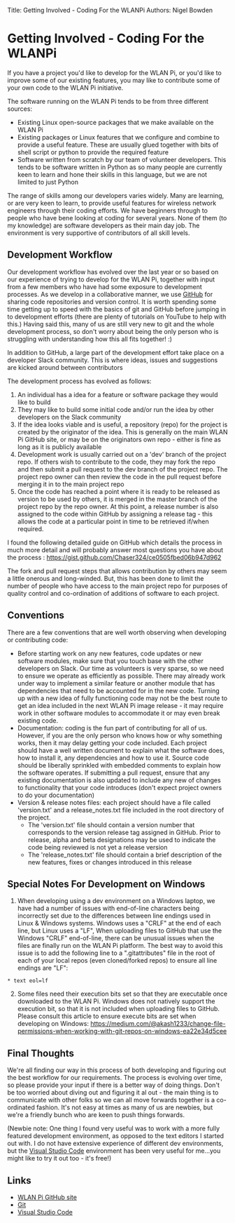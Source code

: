 Title: Getting Involved - Coding For the WLANPi
Authors: Nigel Bowden

# Getting Involved - Coding For the WLANPi

If you have a project you'd like to develop for the WLAN Pi, or you'd like to improve some of our existing features, you may like to contribute some of your own code to the WLAN Pi initiative.

The software running on the WLAN Pi tends to be from three different sources:

* Existing Linux open-source packages that we make available on the WLAN Pi
* Existing packages or Linux features that we configure and combine to provide a useful feature. These are usually glued together with bits of shell script or python to provide the required feature
* Software written from scratch by our team of volunteer developers. This tends to be software written in Python as so many people are currently keen to learn and hone their skills in this language, but we are not limited to just Python   

The range of skills among our developers varies widely. Many are learning, or are very keen to learn, to provide useful features for wireless network engineers through their coding efforts. We have beginners through to people who have bene looking at coding for several years. None of them (to my knowledge) are software developers as their main day job. The environment is very supportive of contributors of all skill levels.

## Development Workflow

Our development workflow has evolved over the last year or so based on our experience of trying to develop for the WLAN Pi, together with input from a few members who have had some exposure to development processes. As we develop in a collaborative manner, we use [GitHub][github] for sharing code repositories and version control. It is worth spending some time getting up to speed with the basics of git and GitHub before jumping in to development efforts (there are plenty of tutorials on YouTube to help with this.) Having said this, many of us are still very new to git and the whole development process, so don't worry about being the only person who is struggling with understanding how this all fits together! :)

In addition to GitHub, a large part of the development effort take place on a developer Slack community. This is where ideas, issues and suggestions are kicked around between contributors

The development process has evolved as follows:

1. An individual has a idea for a feature or software package they would like to build
2. They may like to build some initial code and/or run the idea by other developers on the Slack community
3. If the idea looks viable and is useful, a repository (repo) for the project is created by the originator of the idea. This is generally on the main WLAN Pi GitHub site, or may be on the originators own repo - either is fine as long as it is publicly available
4. Development work is usually carried out on a 'dev' branch of the project repo. If others wish to contribute to the code, they may fork the repo and then submit a pull request to the dev branch of the project repo. The project repo owner can then review the code in the pull request before merging it in to the main project repo 
5. Once the code has reached a point where it is ready to be released as version to be used by others, it is merged in the master branch of the project repo by the repo owner. At this point, a release number is also assigned to the code within GitHub by assigning a release tag - this allows the code at a particular point in time to be retrieved if/when required.

I found the following detailed guide on GitHub which details the process in much more detail and will probably answer most questions you have about the process : https://gist.github.com/Chaser324/ce0505fbed06b947d962

The fork and pull request steps that allows contribution by others may seem a little onerous and long-winded. But, this has been done to limit the number of people who have access to the main project repo for purposes of quality control and co-ordination of additions of software to each project.

## Conventions

There are a few conventions that are well worth observing when developing or contributing code:

* Before starting work on any new features, code updates or new software modules, make sure that you touch base with the other developers on Slack. Our time as volunteers is very sparse, so we need to ensure we operate as efficiently as possible. There may already work under way to implement a similar feature or another module that has dependencies that need to be accounted for in the new code. Turning up with a new idea of fully functioning code may not be the best route to get an idea included in the next WLAN Pi image release - it may require work in other software modules to accommodate it or may even break existing code.
* Documentation: coding is the fun part of contributing for all of us. However, if you are the only person who knows how or why something works, then it may delay getting your code included. Each project should have a well written document to explain what the software does, how to install it, any dependencies and how to use it.  Source code should be liberally sprinkled with embedded comments to explain how the software operates. If submitting a pull request, ensure that any existing documentation is also updated to include any new of changes to functionality that your code introduces (don't expect project owners to do your documentation)
* Version & release notes files: each project should have a file called 'version.txt' and a release_notes.txt file included in the root directory of the project. 
    * The 'version.txt' file should contain a version number that corresponds to the version release tag assigned in GitHub. Prior to release, alpha and beta designations may be used to indicate the code being reviewed is not yet a release version
    * The 'release_notes.txt' file should contain a brief description of the new features, fixes or changes introduced in this release  

## Special Notes For Development on Windows

1. When developing using a dev environment on a Windows laptop, we have had a number of issues with end-of-line characters being incorrectly set due to the differences between line endings used in Linux & Windows systems. Windows uses a "CRLF" at the end of each line, but Linux uses a "LF", When uploading files to GitHub that use the Windows "CRLF" end-of-line, there can be unusual issues when the files are finally run on the WLAN Pi platform. The best way to avoid this issue is to add the following line to a ".gitattributes" file in the root of each of your local repos (even cloned/forked repos) to ensure all line endings are "LF":
```
* text eol=lf
```

2. Some files need their execution bits set so that they are executable once downloaded to the WLAN Pi. Windows does not natively support the execution bit, so that it is not included when uploading files to GitHub. Please consult this article to ensure execute bits are set when developing on Windows: https://medium.com/@akash1233/change-file-permissions-when-working-with-git-repos-on-windows-ea22e34d5cee

## Final Thoughts

We're all finding our way in this process of both developing and figuring out the best workflow for our requirements. The process is evolving over time, so please provide your input if there is a better way of doing things.  Don't be too worried about diving out and figuring it al out - the main thing is to communicate with other folks so we can all move forwards together is a co-ordinated fashion. It's not easy at times as many of us are newbies, but we're a friendly bunch who are keen to push things forwards.

(Newbie note: One thing I found very useful was to work with a more fully featured development environment, as opposed to the text editors I started out with. I do not have extensive experience of different dev environments, but the [Visual Studio Code][vsc] environment has been very useful for me...you might like to try it out too - it's free!)

## Links

* [WLAN Pi GitHub site][github]
* [Git][git]
* [Visual Studio Code][vsc]

<!-- link list -->
[github]: https://github.com/WLAN-Pi
[vsc]: https://code.visualstudio.com/download
[git]: https://git-scm.com/


